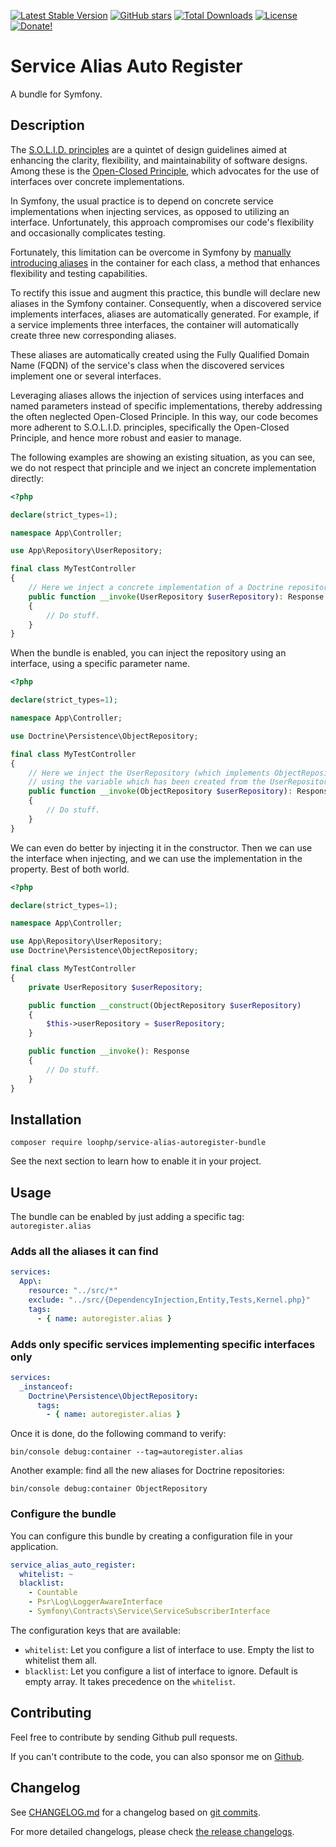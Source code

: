 [![Latest Stable Version][latest stable version]][1]
[![GitHub stars][github stars]][1] [![Total Downloads][total downloads]][1]
[![License][license]][1] [![Donate!][donate github]][5]

# Service Alias Auto Register

A bundle for Symfony.

## Description

The [S.O.L.I.D. principles][41] are a quintet of design guidelines aimed at
enhancing the clarity, flexibility, and maintainability of software designs.
Among these is the [Open-Closed Principle][42], which advocates for the use of
interfaces over concrete implementations.

In Symfony, the usual practice is to depend on concrete service implementations
when injecting services, as opposed to utilizing an interface. Unfortunately,
this approach compromises our code's flexibility and occasionally complicates
testing.

Fortunately, this limitation can be overcome in Symfony by [manually introducing
aliases][50] in the container for each class, a method that enhances flexibility
and testing capabilities.

To rectify this issue and augment this practice, this bundle will declare new
aliases in the Symfony container. Consequently, when a discovered service
implements interfaces, aliases are automatically generated. For example, if a
service implements three interfaces, the container will automatically create
three new corresponding aliases.

These aliases are automatically created using the Fully Qualified Domain Name
(FQDN) of the service's class when the discovered services implement one or
several interfaces.

Leveraging aliases allows the injection of services using interfaces and named
parameters instead of specific implementations, thereby addressing the often
neglected Open-Closed Principle. In this way, our code becomes more adherent to
S.O.L.I.D. principles, specifically the Open-Closed Principle, and hence more
robust and easier to manage.

The following examples are showing an existing situation, as you can see, we do
not respect that principle and we inject an concrete implementation directly:

```php
<?php

declare(strict_types=1);

namespace App\Controller;

use App\Repository\UserRepository;

final class MyTestController
{
    // Here we inject a concrete implementation of a Doctrine repository.
    public function __invoke(UserRepository $userRepository): Response
    {
        // Do stuff.
    }
}
```

When the bundle is enabled, you can inject the repository using an interface,
using a specific parameter name.

```php
<?php

declare(strict_types=1);

namespace App\Controller;

use Doctrine\Persistence\ObjectRepository;

final class MyTestController
{
    // Here we inject the UserRepository (which implements ObjectRepository)
    // using the variable which has been created from the UserRepository class name.
    public function __invoke(ObjectRepository $userRepository): Response
    {
        // Do stuff.
    }
}
```

We can even do better by injecting it in the constructor. Then we can use the
interface when injecting, and we can use the implementation in the property.
Best of both world.

```php
<?php

declare(strict_types=1);

namespace App\Controller;

use App\Repository\UserRepository;
use Doctrine\Persistence\ObjectRepository;

final class MyTestController
{
    private UserRepository $userRepository;

    public function __construct(ObjectRepository $userRepository)
    {
        $this->userRepository = $userRepository;
    }

    public function __invoke(): Response
    {
        // Do stuff.
    }
}
```

## Installation

```shell
composer require loophp/service-alias-autoregister-bundle
```

See the next section to learn how to enable it in your project.

## Usage

The bundle can be enabled by just adding a specific tag: `autoregister.alias`

### Adds all the aliases it can find

```yaml
services:
  App\:
    resource: "../src/*"
    exclude: "../src/{DependencyInjection,Entity,Tests,Kernel.php}"
    tags:
      - { name: autoregister.alias }
```

### Adds only specific services implementing specific interfaces only

```yaml
services:
  _instanceof:
    Doctrine\Persistence\ObjectRepository:
      tags:
        - { name: autoregister.alias }
```

Once it is done, do the following command to verify:

```shell
bin/console debug:container --tag=autoregister.alias
```

Another example: find all the new aliases for Doctrine repositories:

```shell
bin/console debug:container ObjectRepository
```

### Configure the bundle

You can configure this bundle by creating a configuration file in your
application.

```yaml
service_alias_auto_register:
  whitelist: ~
  blacklist:
    - Countable
    - Psr\Log\LoggerAwareInterface
    - Symfony\Contracts\Service\ServiceSubscriberInterface
```

The configuration keys that are available:

- `whitelist`: Let you configure a list of interface to use. Empty the list to
  whitelist them all.
- `blacklist`: Let you configure a list of interface to ignore. Default is empty
  array. It takes precedence on the `whitelist`.

## Contributing

Feel free to contribute by sending Github pull requests.

If you can't contribute to the code, you can also sponsor me on [Github][5].

## Changelog

See [CHANGELOG.md][47] for a changelog based on [git commits][46].

For more detailed changelogs, please check [the release changelogs][45].

[1]: https://packagist.org/packages/loophp/service-alias-autoregister-bundle
[latest stable version]:
  https://img.shields.io/packagist/v/loophp/service-alias-autoregister-bundle.svg?style=flat-square
[github stars]:
  https://img.shields.io/github/stars/loophp/service-alias-autoregister-bundle.svg?style=flat-square
[total downloads]:
  https://img.shields.io/packagist/dt/loophp/service-alias-autoregister-bundle.svg?style=flat-square
[license]:
  https://img.shields.io/packagist/l/loophp/service-alias-autoregister-bundle.svg?style=flat-square
[donate github]:
  https://img.shields.io/badge/Sponsor-Github-brightgreen.svg?style=flat-square
[34]: https://github.com/loophp/service-alias-autoregister-bundle/issues
[2]: https://github.com/loophp/service-alias-autoregister-bundle/actions
[35]: http://www.phpspec.net/
[36]: https://github.com/phpro/grumphp
[37]: https://github.com/infection/infection
[38]: https://github.com/phpstan/phpstan
[39]: https://github.com/vimeo/psalm
[5]: https://github.com/sponsors/drupol
[40]: https://packagist.org/packages/doctrine/doctrine-bundle
[41]: https://en.wikipedia.org/wiki/SOLID
[42]: https://en.wikipedia.org/wiki/Open%E2%80%93closed_principle
[43]: https://github.com/symfony/maker-bundle/pull/887
[44]:
  https://tomasvotruba.com/blog/2017/10/16/how-to-use-repository-with-doctrine-as-service-in-symfony/
[45]: https://github.com/loophp/service-alias-autoregister-bundle/releases
[46]: https://github.com/loophp/service-alias-autoregister-bundle/commits/master
[47]:
  https://github.com/loophp/service-alias-autoregister-bundle/blob/master/CHANGELOG.md
[48]: https://packagist.org/packages/symfony/maker-bundle
[49]: https://packagist.org/packages/doctrine/persistence
[50]:
  https://symfony.com/doc/current/service_container.html#binding-arguments-by-name-or-type
